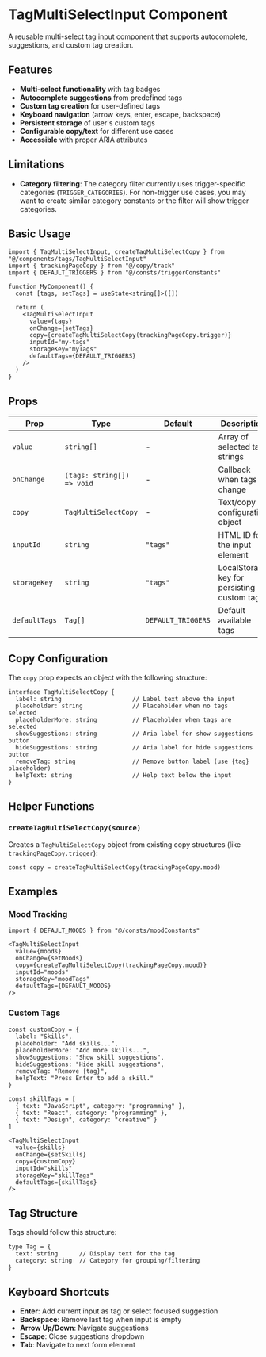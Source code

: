 # TagMultiSelectInput Component

A reusable multi-select tag input component that supports autocomplete, suggestions, and custom tag creation.

## Features

- **Multi-select functionality** with tag badges
- **Autocomplete suggestions** from predefined tags
- **Custom tag creation** for user-defined tags
- **Keyboard navigation** (arrow keys, enter, escape, backspace)
- **Persistent storage** of user's custom tags
- **Configurable copy/text** for different use cases
- **Accessible** with proper ARIA attributes

## Limitations

- **Category filtering**: The category filter currently uses trigger-specific categories (`TRIGGER_CATEGORIES`). For non-trigger use cases, you may want to create similar category constants or the filter will show trigger categories.

## Basic Usage

```tsx
import { TagMultiSelectInput, createTagMultiSelectCopy } from "@/components/tags/TagMultiSelectInput"
import { trackingPageCopy } from "@/copy/track"
import { DEFAULT_TRIGGERS } from "@/consts/triggerConstants"

function MyComponent() {
  const [tags, setTags] = useState<string[]>([])

  return (
    <TagMultiSelectInput
      value={tags}
      onChange={setTags}
      copy={createTagMultiSelectCopy(trackingPageCopy.trigger)}
      inputId="my-tags"
      storageKey="myTags"
      defaultTags={DEFAULT_TRIGGERS}
    />
  )
}
```

## Props

| Prop | Type | Default | Description |
|------|------|---------|-------------|
| `value` | `string[]` | - | Array of selected tag strings |
| `onChange` | `(tags: string[]) => void` | - | Callback when tags change |
| `copy` | `TagMultiSelectCopy` | - | Text/copy configuration object |
| `inputId` | `string` | `"tags"` | HTML ID for the input element |
| `storageKey` | `string` | `"tags"` | LocalStorage key for persisting custom tags |
| `defaultTags` | `Tag[]` | `DEFAULT_TRIGGERS` | Default available tags |

## Copy Configuration

The `copy` prop expects an object with the following structure:

```tsx
interface TagMultiSelectCopy {
  label: string                    // Label text above the input
  placeholder: string              // Placeholder when no tags selected
  placeholderMore: string          // Placeholder when tags are selected
  showSuggestions: string          // Aria label for show suggestions button
  hideSuggestions: string          // Aria label for hide suggestions button
  removeTag: string                // Remove button label (use {tag} placeholder)
  helpText: string                 // Help text below the input
}
```

## Helper Functions

### `createTagMultiSelectCopy(source)`

Creates a `TagMultiSelectCopy` object from existing copy structures (like `trackingPageCopy.trigger`):

```tsx
const copy = createTagMultiSelectCopy(trackingPageCopy.mood)
```

## Examples

### Mood Tracking

```tsx
import { DEFAULT_MOODS } from "@/consts/moodConstants"

<TagMultiSelectInput
  value={moods}
  onChange={setMoods}
  copy={createTagMultiSelectCopy(trackingPageCopy.mood)}
  inputId="moods"
  storageKey="moodTags"
  defaultTags={DEFAULT_MOODS}
/>
```

### Custom Tags

```tsx
const customCopy = {
  label: "Skills",
  placeholder: "Add skills...",
  placeholderMore: "Add more skills...",
  showSuggestions: "Show skill suggestions",
  hideSuggestions: "Hide skill suggestions", 
  removeTag: "Remove {tag}",
  helpText: "Press Enter to add a skill."
}

const skillTags = [
  { text: "JavaScript", category: "programming" },
  { text: "React", category: "programming" },
  { text: "Design", category: "creative" }
]

<TagMultiSelectInput
  value={skills}
  onChange={setSkills}
  copy={customCopy}
  inputId="skills"
  storageKey="skillTags"
  defaultTags={skillTags}
/>
```

## Tag Structure

Tags should follow this structure:

```tsx
type Tag = {
  text: string      // Display text for the tag
  category: string  // Category for grouping/filtering
}
```

## Keyboard Shortcuts

- **Enter**: Add current input as tag or select focused suggestion
- **Backspace**: Remove last tag when input is empty
- **Arrow Up/Down**: Navigate suggestions
- **Escape**: Close suggestions dropdown
- **Tab**: Navigate to next form element 
